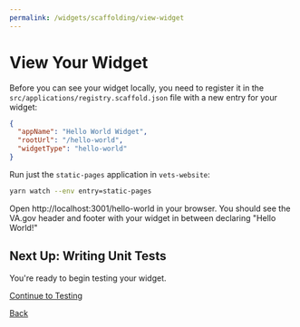 ```yaml
---
permalink: /widgets/scaffolding/view-widget
---
```


# View Your Widget

Before you can see your widget locally, you need to register it in the `src/applications/registry.scaffold.json` file with a new entry for your widget:

```json
{
  "appName": "Hello World Widget",
  "rootUrl": "/hello-world",
  "widgetType": "hello-world"
}
```

Run just the `static-pages` application in `vets-website`:

```sh
yarn watch --env entry=static-pages
```

Open http://localhost:3001/hello-world in your browser. You should see the VA.gov header and footer with your widget in between declaring "Hello World!"

## Next Up: Writing Unit Tests

You're ready to begin testing your widget.

[Continue to Testing](../testing/1-start.md)

[Back](./8-create-widget.md)
